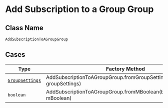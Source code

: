 
# Add Subscription to a Group Group

## Class Name

`AddSubscriptionToAGroupGroup`

## Cases

| Type | Factory Method |
|  --- | --- |
| [`GroupSettings`](../../../doc/models/group-settings.md) | AddSubscriptionToAGroupGroup.fromGroupSettings(GroupSettings groupSettings) |
| `boolean` | AddSubscriptionToAGroupGroup.fromMBoolean(boolean mBoolean) |

